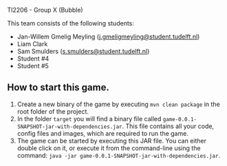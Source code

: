 TI2206 - Group X (Bubble)

This team consists of the following students:

* Jan-Willem Gmelig Meyling (j.gmeligmeyling@student.tudelft.nl)
* Liam Clark
* Sam Smulders (s.smulders@student.tudelft.nl)
* Student #4
* Student #5

## How to start this game.

1. Create a new binary of the game by executing `mvn clean package` in the root folder of the project.
2. In the folder `target` you will find a binary file called `game-0.0.1-SNAPSHOT-jar-with-dependencies.jar`. This file contains all your code, config files and images, which are required to run the game.
3. The game can be started by executing this JAR file. You can either double click on it, or execute it from the command-line using the command: `java -jar game-0.0.1-SNAPSHOT-jar-with-dependencies.jar`.

